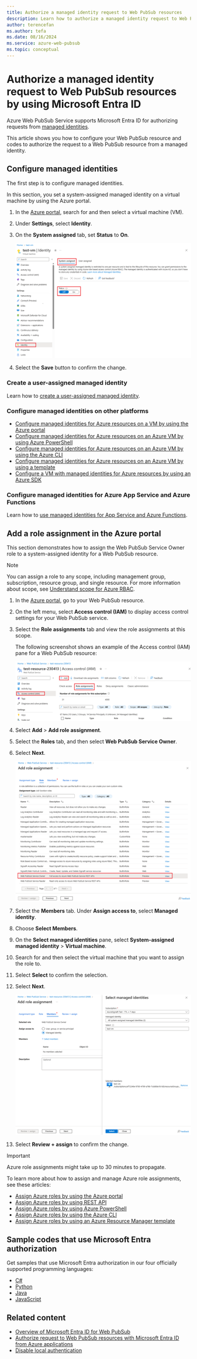 ```yaml
---
title: Authorize a managed identity request to Web PubSub resources
description: Learn how to authorize a managed identity request to Web PubSub resources by using Microsoft Entra ID.
author: terencefan
ms.author: tefa
ms.date: 08/16/2024
ms.service: azure-web-pubsub
ms.topic: conceptual
---
```


# Authorize a managed identity request to Web PubSub resources by using Microsoft Entra ID

Azure Web PubSub Service supports Microsoft Entra ID for authorizing requests from [managed identities](../active-directory/managed-identities-azure-resources/overview.md).

This article shows you how to configure your Web PubSub resource and codes to authorize the request to a Web PubSub resource from a managed identity.

## Configure managed identities

The first step is to configure managed identities.

In this section, you set a system-assigned managed identity on a virtual machine by using the Azure portal.

1. In the [Azure portal](https://portal.azure.com/), search for and then select a virtual machine (VM).
1. Under **Settings**, select **Identity**.
1. On the **System assigned** tab, set **Status** to **On**.

   ![Screenshot that shows creating a system identity for a virtual machine.](./media/howto-authorize-from-managed-identity/identity-virtual-machine.png)
1. Select the **Save** button to confirm the change.

### Create a user-assigned managed identity

Learn how to [create a user-assigned managed identity](../active-directory/managed-identities-azure-resources/how-manage-user-assigned-managed-identities.md#create-a-user-assigned-managed-identity).

### Configure managed identities on other platforms

- [Configure managed identities for Azure resources on a VM by using the Azure portal](../active-directory/managed-identities-azure-resources/qs-configure-portal-windows-vm.md)
- [Configure managed identities for Azure resources on an Azure VM by using Azure PowerShell](../active-directory/managed-identities-azure-resources/qs-configure-powershell-windows-vm.md)
- [Configure managed identities for Azure resources on an Azure VM by using the Azure CLI](../active-directory/managed-identities-azure-resources/qs-configure-cli-windows-vm.md)
- [Configure managed identities for Azure resources on an Azure VM by using a template](../active-directory/managed-identities-azure-resources/qs-configure-template-windows-vm.md)
- [Configure a VM with managed identities for Azure resources by using an Azure SDK](../active-directory/managed-identities-azure-resources/qs-configure-sdk-windows-vm.md)

### Configure managed identities for Azure App Service and Azure Functions

Learn how to [use managed identities for App Service and Azure Functions](../app-service/overview-managed-identity.md).

## Add a role assignment in the Azure portal

This section demonstrates how to assign the Web PubSub Service Owner role to a system-assigned identity for a Web PubSub resource.

> [!NOTE]
> You can assign a role to any scope, including management group, subscription, resource group, and single resource. For more information about scope, see [Understand scope for Azure RBAC](../role-based-access-control/scope-overview.md).

1. In the [Azure portal](https://portal.azure.com/), go to your Web PubSub resource.

1. On the left menu, select **Access control (IAM)** to display access control settings for your Web PubSub service.

1. Select the **Role assignments** tab and view the role assignments at this scope.

   The following screenshot shows an example of the Access control (IAM) pane for a Web PubSub resource:

   ![Screenshot that shows an example of the Access control (IAM) pane.](./media/howto-authorize-from-managed-identity/access-control.png)

1. Select **Add** > **Add role assignment**.

1. Select the **Roles** tab, and then select **Web PubSub Service Owner**.

1. Select **Next**.

   ![Screenshot that shows adding a role assignment.](./media/howto-authorize-from-managed-identity/add-role-assignment.png)

1. Select the **Members** tab. Under **Assign access to**, select **Managed identity**.

1. Choose **Select Members**.

1. On the **Select managed identities** pane, select **System-assigned managed identity** > **Virtual machine**.

1. Search for and then select the virtual machine that you want to assign the role to.

1. Select **Select** to confirm the selection.

1. Select **Next**.

   ![Screenshot that shows assigning a role to managed identities.](./media/howto-authorize-from-managed-identity/assign-role-to-managed-identities.png)

1. Select **Review + assign** to confirm the change.

> [!IMPORTANT]
> Azure role assignments might take up to 30 minutes to propagate.

To learn more about how to assign and manage Azure role assignments, see these articles:

- [Assign Azure roles by using the Azure portal](../role-based-access-control/role-assignments-portal.yml)
- [Assign Azure roles by using REST API](../role-based-access-control/role-assignments-rest.md)
- [Assign Azure roles by using Azure PowerShell](../role-based-access-control/role-assignments-powershell.md)
- [Assign Azure roles by using the Azure CLI](../role-based-access-control/role-assignments-cli.md)
- [Assign Azure roles by using an Azure Resource Manager template](../role-based-access-control/role-assignments-template.md)

## Sample codes that use Microsoft Entra authorization

Get samples that use Microsoft Entra authorization in our four officially supported programming languages:

- [C#](./howto-create-serviceclient-with-net-and-azure-identity.md)
- [Python](./howto-create-serviceclient-with-python-and-azure-identity.md)
- [Java](./howto-create-serviceclient-with-java-and-azure-identity.md)
- [JavaScript](./howto-create-serviceclient-with-javascript-and-azure-identity.md)

## Related content

- [Overview of Microsoft Entra ID for Web PubSub](concept-azure-ad-authorization.md)
- [Authorize request to Web PubSub resources with Microsoft Entra ID from Azure applications](howto-authorize-from-application.md)
- [Disable local authentication](./howto-disable-local-auth.md)
